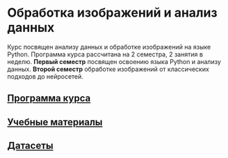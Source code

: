 # Обработка изображений и анализ данных

Курс посвящен анализу данных и обработке изображений на языке Python. Программа курса рассчитана на 2 семестра, 2 занятия в неделю. **Первый семестр** посвящен освоению языка Python и анализу данных. **Второй семестр** обработке изображений от классических подходов до нейросетей.

## [Программа курса](./plan.md)
## [Учебные материалы](./materials/materials.md)
## [Датасеты](./datasets/datasets.md)

